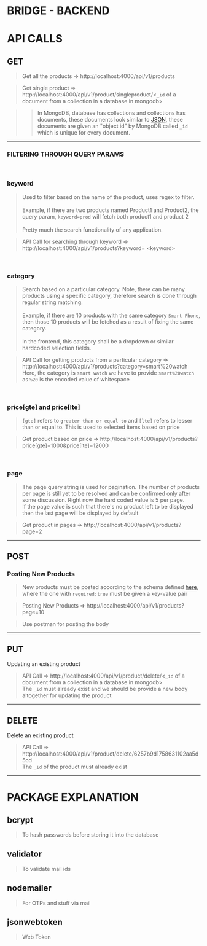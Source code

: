 # BRIDGE - BACKEND

# API CALLS

## GET

> Get all the products => http://localhost:4000/api/v1/products

> Get single product => http://localhost:4000/api/v1/product/singleproduct/<`_id` of a document from a collection in a database in mongodb>

>> In MongoDB, database has collections and collections has documents, these documents look similar to [JSON](https://developer.mozilla.org/en-US/docs/Learn/JavaScript/Objects/JSON), these documents are given an "object id" by MongoDB called `_id` which is unique for every document. 

<hr>

### FILTERING THROUGH QUERY PARAMS  

<br>

### keyword

> Used to filter based on the name of the product, uses regex to filter. <br><br>
Example, if there are two products named Product1 and Product2, the query param, `keyword=prod` will fetch both product1 and product 2 <br><br>
Pretty much the search functionality of any application.

> API Call for searching through keyword => http://localhost:4000/api/v1/products?keyword= \<keyword>

<br>

### category

> Search based on a particular category. Note, there can be many products using a specific category, therefore search is done through regular string matching.<br><br>
Example, if there are 10 products with the same category `Smart Phone`, then those 10 products will be fetched as a result of fixing the same category. <br><br>
In the frontend, this category shall be a dropdown or similar hardcoded selection fields.

> API Call for getting products from a particular category => http://localhost:4000/api/v1/products?category=smart%20watch <br>
Here, the category is `smart watch` we have to provide `smart%20watch` as `%20` is the encoded value of whitespace

<br>

### price\[gte] and price\[lte]

> `[gte]` refers to `greater than or equal to` and `[lte]` refers to lesser than or equal to. This is used to selected items based on price 

> Get product based on price => http://localhost:4000/api/v1/products?price[gte]=1000&price[lte]=12000

<br>

### page

> The page query string is used for pagination. The number of products per page is still yet to be resolved and can be confirmed only after some discussion. Right now the hard coded value is 5 per page. <br>
If the page value is such that there's no product left to be displayed then the last page will be displayed by default

> Get product in pages => http://localhost:4000/api/v1/products?page=2

<hr>

## POST

### Posting New Products

> New products must be posted according to the schema defined [here](./models/ProductModel.js), where the one with `required:true` must be given a key-value pair

> Posting New Products => http://localhost:4000/api/v1/products?page=10

> Use postman for posting the body

<hr>

## PUT

Updating an existing product
> API Call => http://localhost:4000/api/v1/product/delete/<`_id` of a document from a collection in a database in mongodb> <br> The `_id` must already exist and we should be provide a new body altogether for updating the product

<hr>

## DELETE

Delete an existing product
> API Call => http://localhost:4000/api/v1/product/delete/6257b9d1758631102aa5d5cd <br> The `_id` of the product must already exist

<hr>

# PACKAGE EXPLANATION

## bcrypt

> To hash passwords before storing it into the database

## validator

> To validate mail ids

## nodemailer

> For OTPs and stuff via mail

## jsonwebtoken

> Web Token

## 